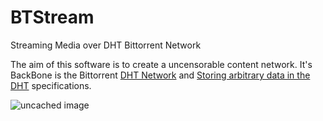 # BTStream
Streaming Media over DHT Bittorrent Network

The aim of this software is to create a uncensorable content network. It's BackBone is the Bittorrent [DHT Network] and [Storing arbitrary data in the DHT] specifications.

![uncached image](http://www.plantuml.com/plantuml/proxy?cache=no&src=https://github.com/Fluturenet/BTStream/raw/master/doc/diagram1.txt)


[DHT Network]: http://bittorrent.org/beps/bep_0005.html
[Storing arbitrary data in the DHT]: http://bittorrent.org/beps/bep_0044.html
